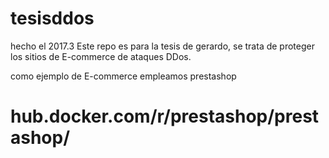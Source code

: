 # tesisddos
hecho el 2017.3
Este repo es para la tesis de gerardo, se trata de proteger los sitios de E-commerce
de ataques DDos.

como ejemplo de E-commerce empleamos prestashop
# hub.docker.com/r/prestashop/prestashop/
